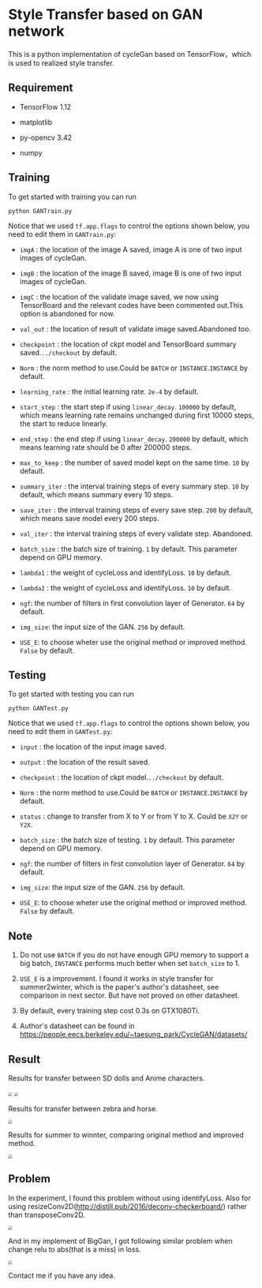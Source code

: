 # Style Transfer based on GAN network

This is a python implementation of cycleGan based on TensorFlow，which is used to realized style transfer.


## Requirement

- TensorFlow 1.12

- matplotlib

- py-opencv 3.42

- numpy


## Training

To get started with training you can run
```
python GANTrain.py
```
Notice that we used `tf.app.flags` to control the options shown below, you need to edit them in `GANTrain.py`:

 - `imgA` : the location of the image A saved, image A is one of two input images of cycleGan.

 - `imgB` : the location of the image B saved, image B is one of two input images of cycleGan.

 - `imgC` : the location of the validate image saved, we now using TensorBoard and the relevant codes have been commented out.This option is abandoned for now.

 - `val_out` : the location of result of validate image saved.Abandoned too.

 - `checkpoint` : the location of ckpt model and TensorBoard summary saved.`../checkout` by default.

 - `Norm` : the norm method to use.Could be `BATCH` or `INSTANCE`.`INSTANCE` by default.

 - `learning_rate` : the initial learning rate. `2e-4` by default.

 - `start_step` : the start step if using `linear_decay`. `100000` by default, which means learning rate remains unchanged during first 10000 steps, the start to reduce linearly.

 - `end_step` : the end step if using `linear_decay`. `200000` by default, which means learning rate should be 0 after 200000 steps.

 - `max_to_keep` : the number of saved model kept on the same time. `10` by default.

- `summary_iter` : the interval training steps of every summary step. `10` by default, which means summary every 10 steps.

- `save_iter` : the interval training steps of every save step. `200` by default, which means save model every 200 steps.

- `val_iter` : the interval training steps of every validate step. Abandoned.

- `batch_size` : the batch size of training. `1` by default. This parameter depend on GPU memory.

- `lambda1` : the weight of cycleLoss and identifyLoss. `10` by default.

- `lambda2` : the weight of cycleLoss and identifyLoss. `10` by default.

- `ngf`: the number of filters in first convolution layer of Generator. `64` by default.

- `img_size`: the input size of the GAN. `256` by default.

- `USE_E`: to choose wheter use the original method or improved method. `False` by default.


## Testing

To get started with testing you can run
```
python GANTest.py
```
Notice that we used `tf.app.flags` to control the options shown below, you need to edit them in `GANTest.py`:

 - `input` : the location of the input image saved.

 - `output` : the location of the result saved.

 - `checkpoint` : the location of ckpt model.`../checkout` by default.

 - `Norm` : the norm method to use.Could be `BATCH` or `INSTANCE`.`INSTANCE` by default.

 - `status` : change to transfer from X to Y or from Y to X. Could be `X2Y` or `Y2X`.

- `batch_size` : the batch size of testing. `1` by default. This parameter depend on GPU memory.

- `ngf`: the number of filters in first convolution layer of Generator. `64` by default.

- `img_size`: the input size of the GAN. `256` by default.

- `USE_E`: to choose wheter use the original method or improved method. `False` by default.

## Note

1. Do not use `BATCH` if you do not have enough GPU memory to support a big batch, `INSTANCE` performs much better when set `batch_size` to 1.

2. `USE_E` is a improvement. I found it works in style transfer for summer2winter, which is the paper's author's datasheet, see comparison in next sector. But have not proved on other datasheet.

3. By default, every training step cost 0.3s on GTX1080Ti.

4. Author's datasheet can be found in https://people.eecs.berkeley.edu/~taesung_park/CycleGAN/datasets/

## Result

Results for transfer between SD dolls and Anime characters.

<img src="./result/SD2Anime.png" style="zoom:50%">

<img src="./result/Anime2SD.png" style="zoom:50%">

Results for transfer between zebra and horse.

<img src="./result/horsezebra.png" style="zoom:50%">

Results for summer to winnter, comparing original method and improved method.

<img src="./result/summerwinter.png" style="zoom:50%">

## Problem
In the experiment, I found this problem without using identifyLoss. Also for using resizeConv2D(http://distill.pub/2016/deconv-checkerboard/) rather than transposeConv2D.

<img src="./result/question.png" style="zoom:50%">

And in my implement of BigGan, I got following similar problem when change relu to abs(that is a miss) in loss.

<img src="./result/question2.png" style="zoom:50%">

Contact me if you have any idea.
